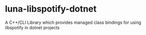 luna-libspotify-dotnet
======================

A C++/CLI Library which provides managed class bindings for using libspotify in dotnet projects
